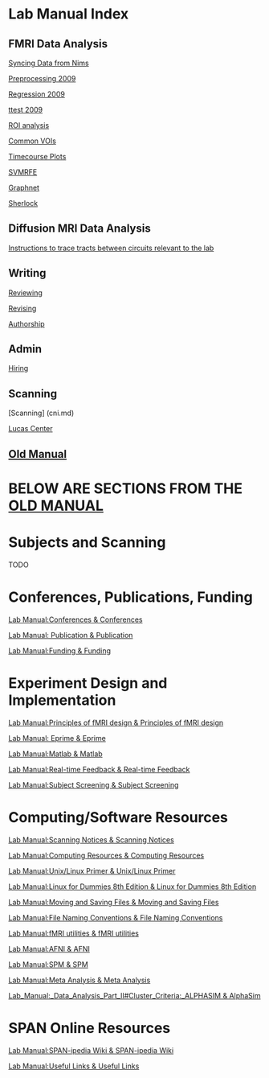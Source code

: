 # Lab Manual Index

## FMRI Data Analysis

[Syncing Data from Nims](nimssync.md)

[Preprocessing 2009](preprocess09.md)

[Regression 2009](regression09.md)

[ttest 2009](ttest09.md)

[ROI analysis](roi_analysis.md)

[Common VOIs](voi_stats.md)

[Timecourse Plots](timecourses.md)

[SVMRFE](svm.md)

[Graphnet](graphnet.md)

[Sherlock](sherlock.md)

## Diffusion MRI Data Analysis

[Instructions to trace tracts between circuits relevant to the lab](https://github.com/josiahl/spantracts)

## Writing

[Reviewing](reviewing.md)

[Revising](revising.md)

[Authorship](authorship.md)


## Admin

[Hiring](hiring.md)

## Scanning
[Scanning] (cni.md)

[Lucas Center](lucas.md)


## [Old Manual](old-manual/old-manual-index.md)
# BELOW ARE SECTIONS FROM THE [OLD MANUAL](https://web.stanford.edu/group/spanlab/cgi-bin/wiki/index.php?title=Lab_Manual)
# Subjects and Scanning

TODO

# Conferences, Publications, Funding

[Lab Manual:Conferences & Conferences]()

[Lab Manual: Publication  &  Publication]()

[Lab Manual:Funding & Funding]()

# Experiment Design and Implementation

[Lab Manual:Principles of fMRI design  &  Principles of fMRI design]()

[Lab Manual: Eprime & Eprime]()

[Lab Manual:Matlab  &  Matlab]()

[Lab Manual:Real-time Feedback  &  Real-time Feedback]()

[Lab Manual:Subject Screening  &  Subject Screening]()

# Computing/Software Resources 

[Lab Manual:Scanning Notices & Scanning Notices]()

[Lab Manual:Computing Resources & Computing Resources]()

[Lab Manual:Unix/Linux Primer & Unix/Linux Primer]()

[Lab Manual:Linux for Dummies 8th Edition &  Linux for Dummies 8th Edition]()

[Lab Manual:Moving and Saving Files & Moving and Saving Files]()

[Lab Manual:File Naming Conventions & File Naming Conventions]()

[Lab Manual:fMRI utilities & fMRI utilities]()

[Lab Manual:AFNI & AFNI]()

[Lab Manual:SPM & SPM]()

[Lab Manual:Meta Analysis & Meta Analysis]()

[Lab_Manual:_Data_Analysis_Part_II#Cluster_Criteria:_ALPHASIM & AlphaSim]()

# SPAN Online Resources

[Lab Manual:SPAN-ipedia Wiki & SPAN-ipedia Wiki]()

[Lab Manual:Useful Links & Useful Links]()

